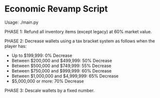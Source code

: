 # Economic Revamp Script

Usage: ./main.py

PHASE 1: Refund all inventory items (except legacy) at 60% market value.

PHASE 2: Decrease wallets using a tax bracket system as follows when the player has:
- Up to $199,999: 0% Decrease
- Between $200,000 and $499,999: 50% Decrease
- Between $500,000 and $749,999: 55% Decrease
- Between $750,000 and $999,999: 60% Decrease
- Between $1,000,000 and $4,999,999: 65% Decrease
- $5,000,000 or more: 70% Decrease
    
PHASE 3: Descale wallets by a fixed number.
